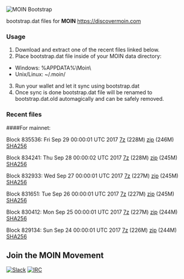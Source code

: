 ![MOIN Bootstrap](https://i.imgur.com/KjM1jMp.jpg)

bootstrap.dat files for **MOIN** https://discovermoin.com

### Usage

1. Download and extract one of the recent files linked below.
2. Place bootstrap.dat file inside of your MOIN data directory:
 - Windows: %APPDATA%\Moin\
 - Unix/Linux: ~/.moin/
3. Run your wallet and let it sync using bootstrap.dat
4. Once sync is done bootstrap.dat file will be renamed to bootstrap.dat.old automagically and can be safely removed.


### Recent files

####For mainnet:

Block 835536: Fri Sep 29 00:00:01 UTC 2017 [7z](https://transfer.sh/xehUt/bootstrap.dat.20170929.7z) (228M) [zip](https://transfer.sh/tSAeU/bootstrap.dat.20170929.zip) (246M) [SHA256](https://transfer.sh/i8SbM/sha256.txt)

Block 834241: Thu Sep 28 00:00:02 UTC 2017 [7z](https://transfer.sh/37gOW/bootstrap.dat.20170928.7z) (228M) [zip](https://transfer.sh/j7Xz9/bootstrap.dat.20170928.zip) (245M) [SHA256](https://transfer.sh/PAe0X/sha256.txt)

Block 832933: Wed Sep 27 00:00:01 UTC 2017 [7z](https://transfer.sh/JPB47/bootstrap.dat.20170927.7z) (227M) [zip](https://transfer.sh/6QVb1/bootstrap.dat.20170927.zip) (245M) [SHA256](https://transfer.sh/aBlX8/sha256.txt)

Block 831651: Tue Sep 26 00:00:01 UTC 2017 [7z](https://transfer.sh/SpGIr/bootstrap.dat.20170926.7z) (227M) [zip](https://transfer.sh/Pib5p/bootstrap.dat.20170926.zip) (245M) [SHA256](https://transfer.sh/cki5f/sha256.txt)

Block 830412: Mon Sep 25 00:00:01 UTC 2017 [7z](https://transfer.sh/omHO6/bootstrap.dat.20170925.7z) (227M) [zip](https://transfer.sh/xUx05/bootstrap.dat.20170925.zip) (244M) [SHA256](https://transfer.sh/HAwnn/sha256.txt)

Block 829134: Sun Sep 24 00:00:01 UTC 2017 [7z](https://transfer.sh/5HlbW/bootstrap.dat.20170924.7z) (226M) [zip](https://transfer.sh/9MKey/bootstrap.dat.20170924.zip) (244M) [SHA256](https://transfer.sh/sjvbC/sha256.txt)

## Join the MOIN Movement

[![Slack](https://i.imgur.com/Xy0IEJN.png)](https://discovermoin.herokuapp.com)
[![IRC](http://i.imgur.com/amUnKGQ.png)](https://kiwiirc.com/client/irc.freenode.net/#moin-crypto)
